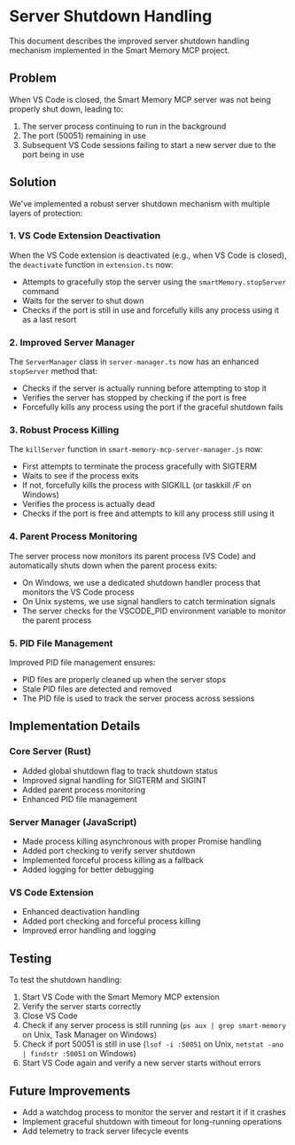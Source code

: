 # Server Shutdown Handling

This document describes the improved server shutdown handling mechanism implemented in the Smart Memory MCP project.

## Problem

When VS Code is closed, the Smart Memory MCP server was not being properly shut down, leading to:

1. The server process continuing to run in the background
2. The port (50051) remaining in use
3. Subsequent VS Code sessions failing to start a new server due to the port being in use

## Solution

We've implemented a robust server shutdown mechanism with multiple layers of protection:

### 1. VS Code Extension Deactivation

When the VS Code extension is deactivated (e.g., when VS Code is closed), the `deactivate` function in `extension.ts` now:

- Attempts to gracefully stop the server using the `smartMemory.stopServer` command
- Waits for the server to shut down
- Checks if the port is still in use and forcefully kills any process using it as a last resort

### 2. Improved Server Manager

The `ServerManager` class in `server-manager.ts` now has an enhanced `stopServer` method that:

- Checks if the server is actually running before attempting to stop it
- Verifies the server has stopped by checking if the port is free
- Forcefully kills any process using the port if the graceful shutdown fails

### 3. Robust Process Killing

The `killServer` function in `smart-memory-mcp-server-manager.js` now:

- First attempts to terminate the process gracefully with SIGTERM
- Waits to see if the process exits
- If not, forcefully kills the process with SIGKILL (or taskkill /F on Windows)
- Verifies the process is actually dead
- Checks if the port is free and attempts to kill any process still using it

### 4. Parent Process Monitoring

The server process now monitors its parent process (VS Code) and automatically shuts down when the parent process exits:

- On Windows, we use a dedicated shutdown handler process that monitors the VS Code process
- On Unix systems, we use signal handlers to catch termination signals
- The server checks for the VSCODE_PID environment variable to monitor the parent process

### 5. PID File Management

Improved PID file management ensures:

- PID files are properly cleaned up when the server stops
- Stale PID files are detected and removed
- The PID file is used to track the server process across sessions

## Implementation Details

### Core Server (Rust)

- Added global shutdown flag to track shutdown status
- Improved signal handling for SIGTERM and SIGINT
- Added parent process monitoring
- Enhanced PID file management

### Server Manager (JavaScript)

- Made process killing asynchronous with proper Promise handling
- Added port checking to verify server shutdown
- Implemented forceful process killing as a fallback
- Added logging for better debugging

### VS Code Extension

- Enhanced deactivation handling
- Added port checking and forceful process killing
- Improved error handling and logging

## Testing

To test the shutdown handling:

1. Start VS Code with the Smart Memory MCP extension
2. Verify the server starts correctly
3. Close VS Code
4. Check if any server process is still running (`ps aux | grep smart-memory` on Unix, Task Manager on Windows)
5. Check if port 50051 is still in use (`lsof -i :50051` on Unix, `netstat -ano | findstr :50051` on Windows)
6. Start VS Code again and verify a new server starts without errors

## Future Improvements

- Add a watchdog process to monitor the server and restart it if it crashes
- Implement graceful shutdown with timeout for long-running operations
- Add telemetry to track server lifecycle events